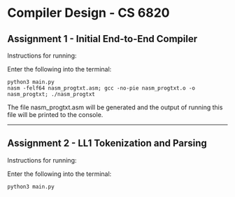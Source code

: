 # Compiler Design - CS 6820

## Assignment 1 - Initial End-to-End Compiler

Instructions for running:
  
Enter the following into the terminal:
```
python3 main.py
nasm -felf64 nasm_progtxt.asm; gcc -no-pie nasm_progtxt.o -o nasm_progtxt; ./nasm_progtxt
```
  
The file nasm_progtxt.asm will be generated and the output of running this file will be printed to the console.
  
-------------------------------------------------------------------------------------------------

## Assignment 2 - LL1 Tokenization and Parsing

Instructions for running:
  
Enter the following into the terminal:
```
python3 main.py
```
